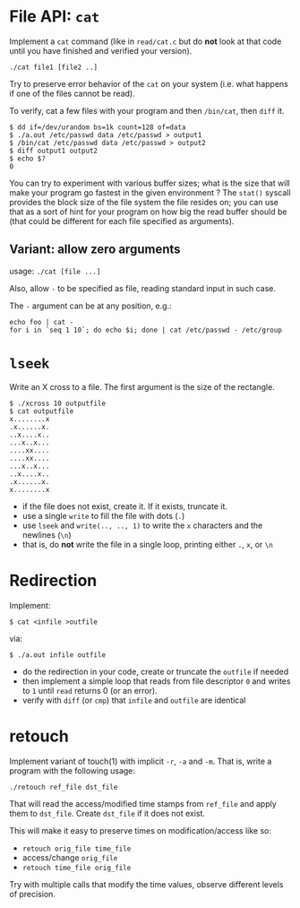 # File API: `cat`

Implement a `cat` command (like in `read/cat.c` but do **not** look at that code
until you have finished and verified your version).

```
./cat file1 [file2 ..]
```

Try to preserve error behavior of the `cat` on your system (i.e. what happens if one of the files cannot be read).

To verify, cat a few files with your program and then `/bin/cat`, then `diff` it.

```
$ dd if=/dev/urandom bs=1k count=128 of=data
$ ./a.out /etc/passwd data /etc/passwd > output1
$ /bin/cat /etc/passwd data /etc/passwd > output2
$ diff output1 output2
$ echo $?
0
```

You can try to experiment with various buffer sizes; what is the size that will make your program go fastest in the given environment ?
The `stat()` syscall provides the block size of the file system the file resides on; you can use that as a sort of hint for your 
program on how big the read buffer should be (that could be different for each file specified as arguments).

## Variant: allow zero arguments

usage: `./cat [file ...]`

Also, allow `-` to be specified as file, reading standard input in such case.

The `-` argument can be at any position, e.g.:
```
echo foo | cat -
for i in `seq 1 10`; do echo $i; done | cat /etc/passwd - /etc/group
```

# `lseek`

Write an X cross to a file.  The first argument is the size of the rectangle.

```
$ ./xcross 10 outputfile
$ cat outputfile
x........x
.x......x.
..x....x..
...x..x...
....xx....
....xx....
...x..x...
..x....x..
.x......x.
x........x
```

- if the file does not exist, create it. If it exists, truncate it.
- use a single `write` to fill the file with dots (`.`)
- use `lseek` and `write(.., .., 1)` to write the `x` characters and the newlines (`\n`)
- that is, do **not** write the file in a single loop, printing either `.`, `x`, or `\n`

# Redirection

Implement:

```
$ cat <infile >outfile
```

via:

```
$ ./a.out infile outfile
```

- do the redirection in your code, create or truncate the `outfile` if needed
- then implement a simple loop that reads from file descriptor `0` and writes to
  `1` until `read` returns 0 (or an error).
- verify with `diff` (or `cmp`) that `infile` and `outfile` are identical

# retouch

Implement variant of touch(1) with implicit `-r`, `-a` and `-m`.
That is, write a program with the following usage:
```
./retouch ref_file dst_file
```
That will read the access/modified time stamps from `ref_file` and apply
them to `dst_file`. Create `dst_file` if it does not exist.

This will make it easy to preserve times on modification/access like so:
  - `retouch orig_file time_file`
  - access/change `orig_file`
  - `retouch time_file orig_file`

Try with multiple calls that modify the time values, observe different levels of
precision.
